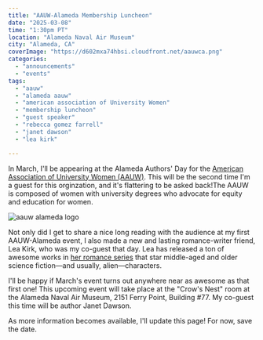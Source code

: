 ```yaml
---
title: "AAUW-Alameda Membership Luncheon"
date: "2025-03-08"
time: "1:30pm PT"
location: "Alameda Naval Air Museum"
city: "Alameda, CA"
coverImage: "https://d602mxa74hbsi.cloudfront.net/aauwca.png"
categories:
  - "announcements"
  - "events"
tags:
  - "aauw"
  - "alameda aauw"
  - "american association of University Women"
  - "membership luncheon"
  - "guest speaker"
  - "rebecca gomez farrell"
  - "janet dawson"
  - "lea kirk"

---
```


In March, I'll be appearing at the Alameda Authors' Day for the [American Association of University Women (AAUW)](https://alameda-ca.aauw.net/). This will be the second time I'm a guest for this orginzation, and it's flattering to be asked back!The AAUW is composed of women with university degrees who advocate for equity and education for women.

![aauw alameda logo](https://d602mxa74hbsi.cloudfront.net/aauwca.png)

Not only did I get to share a nice long reading with the audience at my first AAUW-Alameda event, I also made a new and lasting romance-writer friend, Lea Kirk, who was my co-guest that day. Lea has released a ton of awesome works in [her romance series](https://www.leakirk.com/my-books.html) that star middle-aged and older science fiction—and usually, alien—characters.

I'll be happy if March's event turns out anywhere near as awesome as that first one! This upcoming event will take place at the "Crow's Nest" room at the Alameda Naval Air Museum, 2151 Ferry Point, Building #77. My co-guest this time will be author Janet Dawson.

As more information becomes available, I'll update this page! For now, save the date.
